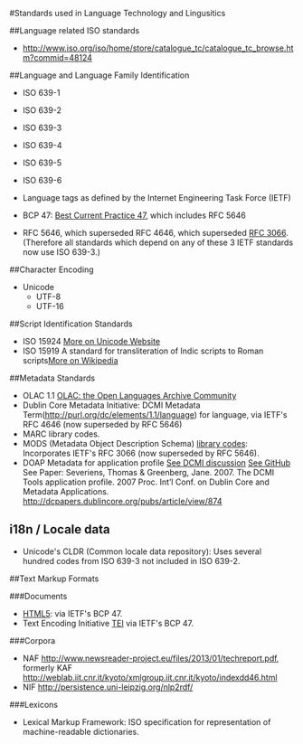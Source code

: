 #Standards used in Language Technology and Lingusitics

##Language related ISO standards
* http://www.iso.org/iso/home/store/catalogue_tc/catalogue_tc_browse.htm?commid=48124

##Language and Language Family Identification
* ISO 639-1
* ISO 639-2
* ISO 639-3
* ISO 639-4
* ISO 639-5
* ISO 639-6

* Language tags as defined by the Internet Engineering Task Force (IETF)
* BCP 47: [Best Current Practice 47](https://tools.ietf.org/html/bcp47), which includes RFC 5646
* RFC 5646, which superseded RFC 4646, which superseded [RFC 3066](https://www.ietf.org/rfc/rfc3066.txt). (Therefore all standards which depend on any of these 3 IETF standards now use ISO 639-3.)

##Character Encoding 
* Unicode 
  * UTF-8
  * UTF-16

##Script Identification Standards
* ISO 15924 [More on Unicode Website](http://unicode.org/iso15924/codelists.html)
* ISO 15919 A standard for transliteration of Indic scripts to Roman scripts[More on Wikipedia](http://en.wikipedia.org/wiki/ISO_15919)

##Metadata Standards
* OLAC 1.1 [OLAC: the Open Languages Archive Community](http://www.language-archives.org/REC/language.html)
* Dublin Core Metadata Initiative: DCMI Metadata Term(http://purl.org/dc/elements/1.1/language) for language, via IETF's RFC 4646 (now superseded by RFC 5646)
* MARC library codes.
* MODS (Metadata Object Description Schema) [library codes](http://www.loc.gov/standards/mods/v3/mods-userguide-elements.html): Incorporates IETF's RFC 3066 (now superseded by RFC 5646).
* DOAP Metadata for application profile [See DCMI discussion](http://dublincore.org/groups/tools/map.shtml) [See GitHub](https://github.com/edumbill/doap) See Paper: Severiens, Thomas & Greenberg, Jane. 2007. The DCMI Tools application profile. 2007 Proc. Int’l Conf. on Dublin Core and Metadata Applications. http://dcpapers.dublincore.org/pubs/article/view/874

## i18n / Locale data
* Unicode's CLDR (Common locale data repository): Uses several hundred codes from ISO 639-3 not included in ISO 639-2.

##Text Markup Formats

###Documents
* [HTML5](http://www.w3.org/TR/html5/dom.html#the-lang-and-xml:lang-attributes): via IETF's BCP 47.
* Text Encoding Initiative [TEI](http://www.tei-c.org/release/doc/tei-p5-doc/en/html/ref-language.html) via IETF's BCP 47.

###Corpora
* NAF http://www.newsreader-project.eu/files/2013/01/techreport.pdf, formerly KAF http://weblab.iit.cnr.it/kyoto/xmlgroup.iit.cnr.it/kyoto/indexdd46.html
* NIF http://persistence.uni-leipzig.org/nlp2rdf/

###Lexicons
* Lexical Markup Framework: ISO specification for representation of machine-readable dictionaries.
